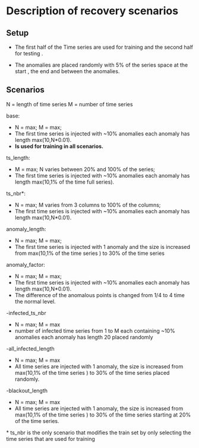 # Description of recovery scenarios


## Setup
- The first half of the Time series are used for training 
and the second half for testing .

[comment]: <> (- when percentage or division is mentioned, the result is floored down to nearest integer.)
- The anomalies are placed randomly with 5% of the series space at the start , the end and between the anomalies.

## Scenarios
N = length of time series 
M = number of time series


base:
- N = max; M = max;
- The first time series is injected with ~10% anomalies each anomaly has length max(10,N*0.01).
- **Is used for training in all scenarios.**

ts_length:
- M = max; N varies between 20% and 100% of the series;
- The first time series is injected with ~10% anomalies each anomaly has length max(10,1% of the time full series).

ts_nbr*:
- N = max; M  varies from 3 columns to 100% of the columns;
- The first time series is injected with ~10% anomalies each anomaly has length max(10,N*0.01).

anomaly_length:
- N = max; M = max;
- The first time series is injected with 1 anomaly and the size is increased from max(10,1% of the time series ) to 30% of the time series

anomaly_factor:
- N = max; M = max;
- The first time series is injected with ~10% anomalies each anomaly has length max(10,N*0.01).
- The difference of the anomalous points is changed from 1/4 to 4 time the normal level.

-infected_ts_nbr
- N = max; M = max
- number of infected time series from 1 to M  each containing ~10% anomalies each anomaly has length 20 placed randomly

-all_infected_length 
- N = max; M = max
- All time series are injected with 1 anomaly, the size is increased from max(10,1% of the time series ) to  30% of the time series placed randomly.

-blackout_length
- N = max; M = max
- All time series are injected with 1 anomaly,  the size is increased from max(10,1% of the time series ) to 30% of the time series starting at 20% of the time series.


\* ts_nbr is the only scenario that modifies the train set by only selecting the time series that are used for training
